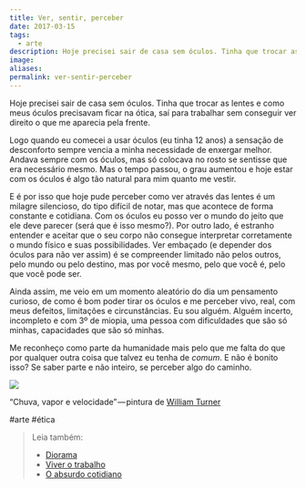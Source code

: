 ```yaml
---
title: Ver, sentir, perceber
date: 2017-03-15
tags:
  - arte
description: Hoje precisei sair de casa sem óculos. Tinha que trocar as lentes e como meus óculos precisavam ficar na ótica, saí para trabalhar sem…
image: 
aliases:
permalink: ver-sentir-perceber
---
```

Hoje precisei sair de casa sem óculos. Tinha que trocar as lentes e como meus óculos precisavam ficar na ótica, saí para trabalhar sem conseguir ver direito o que me aparecia pela frente.

Logo quando eu comecei a usar óculos (eu tinha 12 anos) a sensação de desconforto sempre vencia a minha necessidade de enxergar melhor. Andava sempre com os óculos, mas só colocava no rosto se sentisse que era necessário mesmo. Mas o tempo passou, o grau aumentou e hoje estar com os óculos é algo tão natural para mim quanto me vestir.

E é por isso que hoje pude perceber como ver através das lentes é um milagre silencioso, do tipo difícil de notar, mas que acontece de forma constante e cotidiana. Com os óculos eu posso ver o mundo do jeito que ele deve parecer (será que é isso mesmo?). Por outro lado, é estranho entender e aceitar que o seu corpo não consegue interpretar corretamente o mundo físico e suas possibilidades. Ver embaçado (e depender dos óculos para não ver assim) é se compreender limitado não pelos outros, pelo mundo ou pelo destino, mas por você mesmo, pelo que você é, pelo que você pode ser.

Ainda assim, me veio em um momento aleatório do dia um pensamento curioso, de como é bom poder tirar os óculos e me perceber vivo, real, com meus defeitos, limitações e circunstâncias. Eu sou alguém. Alguém incerto, incompleto e com 3º de miopia, uma pessoa com dificuldades que são só minhas, capacidades que são só minhas.

Me reconheço como parte da humanidade mais pelo que me falta do que por qualquer outra coisa que talvez eu tenha de _comum_. E não é bonito isso? Se saber parte e não inteiro, se perceber algo do caminho.

<img src="/assets/img/ver,-sentir, perceber-medium.jpeg">

“Chuva, vapor e velocidade” — pintura de [William Turner](https://g.co/kgs/FXTFTd)


#arte #ética

> Leia também:
> - <a href="/diorama">Diorama</a>
> - <a href="/viver-o-trabalho">Viver o trabalho</a>
> - <a href="/o-absurdo-cotidiano">O absurdo cotidiano</a>
